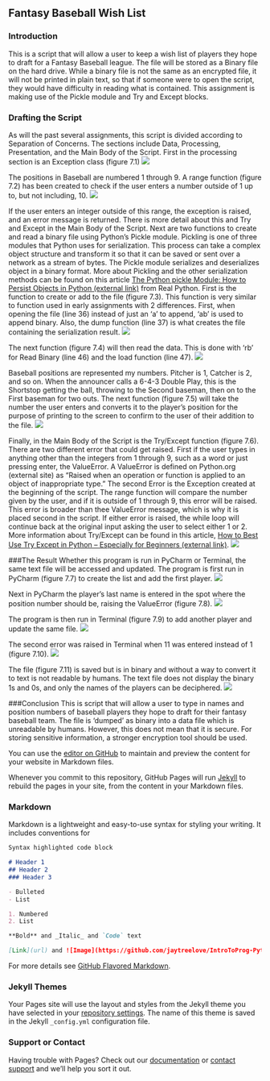 ## Fantasy Baseball Wish List

### Introduction
This is a script that will allow a user to keep a wish list of players they hope to draft for a Fantasy Baseball league.  The file will be stored as a Binary file on the hard drive.  While a binary file is not the same as an encrypted file, it will not be printed in plain text, so that if someone were to open the script, they would have difficulty in reading what is contained.
This assignment is making use of the Pickle module and Try and Except blocks.

### Drafting the Script
As will the past several assignments, this script is divided according to Separation of Concerns.  The sections include Data, Processing, Presentation, and the Main Body of the Script.  First in the processing section is an Exception class (figure 7.1) ![](figures/figure71.png)

The positions in Baseball are numbered 1 through 9.  A range function (figure 7.2) has been created to check if the user enters a number outside of 1 up to, but not including, 10.
![](figures/figure72.png)

If the user enters an integer outside of this range, the exception is raised, and an error message is returned.  There is more detail about this and Try and Except in the Main Body of the Script.
Next are two functions to create and read a binary file using Python’s Pickle module.  Pickling is one of three modules that Python uses for serialization.  This process can take a complex object structure and transform it so that it can be saved or sent over a network as a stream of bytes.  The Pickle module serializes and deserializes object in a binary format.  More about Pickling and the other serialization methods can be found on this article [The Python pickle Module: How to Persist Objects in Python (external link)](https://realpython.com/python-pickle-module/) from Real Python.
First is the function to create or add to the file (figure 7.3).   This function is very similar to function used in early assignments with 2 differences.  First, when opening the file (line 36) instead of just an ‘a’ to append, ‘ab’ is used to append binary.  Also, the dump function (line 37) is what creates the file containing the serialization result.
![](figures/figure73.png)

The next function (figure 7.4) will then read the data.  This is done with ‘rb’ for Read Binary (line 46) and the load function (line 47).
![](figures/figure74.png)

Baseball positions are represented my numbers.  Pitcher is 1, Catcher is 2, and so on.   When the announcer calls a 6-4-3 Double Play, this is the Shortstop getting the ball, throwing to the Second baseman, then on to the First baseman for two outs. The next function (figure 7.5) will take the number the user enters and converts it to the player’s position for the purpose of printing to the screen to confirm to the user of their addition to the file.
![](figures/figure75.png)

Finally, in the Main Body of the Script is the Try/Except function (figure 7.6).  There are two different error that could get raised.  First if the user types in anything other than the integers from 1 through 9, such as a word or just pressing enter, the ValueError.  A ValueError is defined on Python.org (external site) as “Raised when an operation or function is applied to an object of inappropriate type.”  The second Error is the Exception created at the beginning of the script.  The range function will compare the number given by the user, and if it is outside of 1 through 9, this error will be raised.  This error is broader than thee ValueError message, which is why it is placed second in the script.  If either error is raised, the while loop will continue back at the original input asking the user to select either 1 or 2.  More information about Try/Except can be found in this article, [How to Best Use Try Except in Python – Especially for Beginners (external link)](https://www.techbeamers.com/use-try-except-python/).
![](figures/figure76.png)

###The Result
Whether this program is run in PyCharm or Terminal, the same text file will be accessed and updated.  The program is first run in PyCharm (figure 7.7) to create the list and add the first player.
![](figures/figure77.png)

Next in PyCharm the player’s last name is entered in the spot where the position number should be, raising the ValueError (figure 7.8).
![](figures/figure78.png)

The program is then run in Terminal (figure 7.9) to add another player and update the same file.
![](figures/figure79.png)

The second error was raised in Terminal when 11 was entered instead of 1 (figure 7.10).
![](figures/figure710.png)

The file (figure 7.11) is saved but is in binary and without a way to convert it to text is not readable by humans.  The text file does not display the binary 1s and 0s, and only the names of the players can be deciphered.
![](figures/figure711.png)

###Conclusion
This is script that will allow a user to type in names and position numbers of baseball players they hope to draft for their fantasy baseball team.  The file is ‘dumped’ as binary into a data file which is unreadable by humans.  However, this does not mean that it is secure.  For storing sensitive information, a stronger encryption tool should be used.


You can use the [editor on GitHub](https://github.com/jaytreelove/IntroToProg-Python-Mod07/edit/master/README.md) to maintain and preview the content for your website in Markdown files.

Whenever you commit to this repository, GitHub Pages will run [Jekyll](https://jekyllrb.com/) to rebuild the pages in your site, from the content in your Markdown files.

### Markdown

Markdown is a lightweight and easy-to-use syntax for styling your writing. It includes conventions for

```markdown
Syntax highlighted code block

# Header 1
## Header 2
### Header 3

- Bulleted
- List

1. Numbered
2. List

**Bold** and _Italic_ and `Code` text

[Link](url) and ![Image](https://github.com/jaytreelove/IntroToProg-Python-Mod07/blob/master/figures/figure71.png)
```

For more details see [GitHub Flavored Markdown](https://guides.github.com/features/mastering-markdown/).

### Jekyll Themes

Your Pages site will use the layout and styles from the Jekyll theme you have selected in your [repository settings](https://github.com/jaytreelove/IntroToProg-Python-Mod07/settings). The name of this theme is saved in the Jekyll `_config.yml` configuration file.

### Support or Contact

Having trouble with Pages? Check out our [documentation](https://help.github.com/categories/github-pages-basics/) or [contact support](https://github.com/contact) and we’ll help you sort it out.

